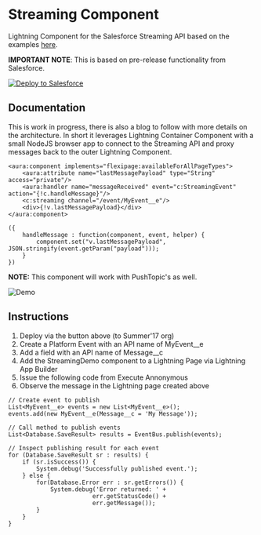 # Streaming Component
Lightning Component for the Salesforce Streaming API based on the examples [here](https://github.com/developerforce/LightningContainerExamples).

**IMPORTANT NOTE**: This is based on pre-release functionality from Salesforce.

<a href="https://githubsfdeploy.herokuapp.com">
  <img alt="Deploy to Salesforce"
       src="https://raw.githubusercontent.com/afawcett/githubsfdeploy/master/deploy.png">
</a>

Documentation
-------------

This is work in progress, there is also a blog to follow with more details on the architecture. In short it leverages Lightning Container Component with a small NodeJS browser app to connect to the Streaming API and proxy messages back to the outer Lightning Component.

~~~~
<aura:component implements="flexipage:availableForAllPageTypes">
    <aura:attribute name="lastMessagePayload" type="String" access="private"/>
    <aura:handler name="messageReceived" event="c:StreamingEvent" action="{!c.handleMessage}"/>
	<c:streaming channel="/event/MyEvent__e"/>
    <div>{!v.lastMessagePayload}</div>
</aura:component>
~~~~

~~~~
({
	handleMessage : function(component, event, helper) {
	    component.set("v.lastMessagePayload", JSON.stringify(event.getParam("payload")));
	}
})
~~~~

**NOTE:** This component will work with PushTopic's as well.

![Demo](https://raw.githubusercontent.com/afawcett/streamingcomponent/master/images/StreamingAPIDemo.png)

Instructions
------------

1. Deploy via the button above (to Summer'17 org)
2. Create a Platform Event with an API name of MyEvent__e
3. Add a field with an API name of Message__c
4. Add the StreamingDemo component to a Lightning Page via Lightning App Builder
5. Issue the following code from Execute Annonymous
6. Observe the message in the Lightning page created above

~~~~
// Create event to publish
List<MyEvent__e> events = new List<MyEvent__e>();
events.add(new MyEvent__e(Message__c = 'My Message'));

// Call method to publish events
List<Database.SaveResult> results = EventBus.publish(events);

// Inspect publishing result for each event
for (Database.SaveResult sr : results) {
    if (sr.isSuccess()) {
        System.debug('Successfully published event.');
    } else {
        for(Database.Error err : sr.getErrors()) {
            System.debug('Error returned: ' +
                        err.getStatusCode() +
                        err.getMessage());
        }
    }       
}
~~~~
